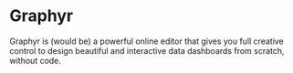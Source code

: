 # Graphyr

Graphyr is (would be) a powerful online editor that gives you full creative control to design beautiful and interactive data dashboards from scratch, without code.
